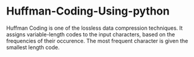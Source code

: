 # Huffman-Coding-Using-python

Huffman Coding is one of the lossless data compression techniques. It assigns variable-length codes to the input characters, based on the frequencies of their occurence. The most frequent character is given the smallest length code.
